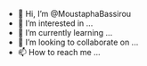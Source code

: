- 👋 Hi, I’m @MoustaphaBassirou
- 👀 I’m interested in ...
- 🌱 I’m currently learning ...
- 💞️ I’m looking to collaborate on ...
- 📫 How to reach me ...

<!---
MoustaphaBassirou/MoustaphaBassirou is a ✨ special ✨ repository because its `README.md` (this file) appears on your GitHub profile.
You can click the Preview link to take a look at your changes.
--->
